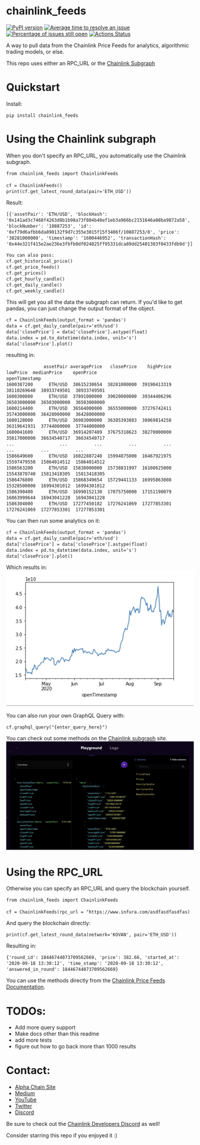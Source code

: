 # chainlink_feeds

[![PyPI version](https://badge.fury.io/py/chainlink-feeds.svg)](https://badge.fury.io/py/chainlink-feeds.svg)
[![Average time to resolve an issue](http://isitmaintained.com/badge/resolution/AlphaChainio/chainlink_feeds.svg)](http://isitmaintained.com/project/AlphaChainio/chainlink_feeds "Average time to resolve an issue")
[![Percentage of issues still open](http://isitmaintained.com/badge/open/AlphaChainio/chainlink_feeds.svg)](http://isitmaintained.com/project/AlphaChainio/chainlink_feeds "Percentage of issues still open")
[![Actions Status](https://github.com/AlphaChainio/chainlink_feeds/workflows/chainlink_feeds/badge.svg)](https://github.com/alphachainio/chainlink_feeds/actions?query=workflow%3Achainlink_feeds)

A way to pull data from the Chainlink Price Feeds for analytics, algorithmic trading models, or else.

This repo uses either an RPC_URL or the [Chainlink Subgraph](https://thegraph.com/explorer/subgraph/melonproject/chainlink)

# Quickstart

Install:

```
pip install chainlink_feeds
```

# Using the Chainlink subgraph

When you don't specify an RPC_URL, you automatically use the Chainlink subgraph.

```
from chainlink_feeds import ChainlinkFeeds

cf = ChainlinkFeeds()
print(cf.get_latest_round_data(pair='ETH_USD'))
```

Result:

```
[{'assetPair': 'ETH/USD', 'blockHash': '0x141ad3c7468f4263d8b1b98a73f804b40ef1eb3a966bc2151646a08ba9872a58', 'blockNumber': '10887253', 'id': '0xf79d6afbb6da890132f9d7c355e3015f15f3406f/10887253/8', 'price': '38281000000', 'timestamp': '1600446952', 'transactionHash': '0x44e321f415e2ae236e3fbfb0df024825ff95331dca89dd25401303f0433fdb9d'}]
```

```
You can also pass:
cf.get_historical_price()
cf.get_price_feeds()
cf.get_prices()
cf.get_hourly_candle()
cf.get_daily_candle()
cf.get_weekly_candle()
```

This will get you all the data the subgraph can return. If you'd like to get pandas, you can just change the output format of the object.

```
cf = ChainlinkFeeds(output_format = 'pandas')
data = cf.get_daily_candle(pair='eth/usd')
data['closePrice'] = data['closePrice'].astype(float)
data.index = pd.to_datetime(data.index, unit='s')
data['closePrice'].plot()
```

resulting in:

```
              assetPair averagePrice   closePrice    highPrice     lowPrice  medianPrice    openPrice
openTimestamp
1600387200      ETH/USD  38615230654  38281000000  39190413319  38110269640  38933749501  38933749501
1600300800      ETH/USD  37891000000  39020000000  39344406296  36503000000  36503000000  36503000000
1600214400      ETH/USD  36564000000  36555000000  37276742411  35743000000  36428000000  36428000000
1600128000      ETH/USD  36983000000  36385393883  38069814258  36319641931  37744000000  37744000000
1600041600      ETH/USD  36914207489  37675318623  38270000000  35817000000  36634540717  36634540717
...                 ...          ...          ...          ...          ...          ...          ...
1586649600      ETH/USD  16022887240  15994875000  16467921975  15597479550  15864014512  15864014512
1586563200      ETH/USD  15838000000  15738831997  16108625000  15543870740  15813418305  15813418305
1586476800      ETH/USD  15868349654  15729441133  16995863008  15328500000  16994301012  16994301012
1586390400      ETH/USD  16990152130  17075750000  17151190079  16863999644  16943041228  16943041228
1586304000      ETH/USD  17277450182  17276241069  17277853301  17276241069  17277853301  17277853301
```

You can then run some analytics on it:

```
cf = ChainlinkFeeds(output_format = 'pandas')
data = cf.get_daily_candle(pair='eth/usd')
data['closePrice'] = data['closePrice'].astype(float)
data.index = pd.to_datetime(data.index, unit='s')
data['closePrice'].plot()
```

Which results in:
![Crypto Data Chart](./images/chart.png)

You can also run your own GraphQL Query with:

```
cf.graphql_query("{enter_query_here}")
```

You can check out some methods on the [Chainlink subgraph](https://thegraph.com/explorer/subgraph/melonproject/chainlink) site.
![Crypto Data Chart](./images/chainlink_subgraph.png)

# Using the RPC_URL

Otherwise you can specify an RPC_URL and query the blockchain yourself.

```
from chainlink_feeds import ChainlinkFeeds

cf = ChainlinkFeeds(rpc_url = "https://www.infura.com/asdfasdfasdfas)
```

And query the blockchain directly:

```
print(cf.get_latest_round_data(network='KOVAN', pair='ETH_USD'))
```

Resulting in:

```
{'round_id': 18446744073709562669, 'price': 382.66, 'started_at': '2020-09-18 13:30:12', 'time_stamp': '2020-09-18 13:30:12', 'answered_in_round': 18446744073709562669}
```

You can use the methods directly from the [Chainlink Price Feeds Documentation](https://docs.chain.link/docs/using-chainlink-reference-contracts).

# TODOs:

- Add more query support
- Make docs other than this readme
- add more tests
- figure out how to go back more than 1000 results

# Contact:

- [Alpha Chain Site](https://alphachain.io)
- [Medium](https://medium.com/@patrick.collins_58673)
- [YouTube](https://www.youtube.com/channel/UCn-3f8tw_E1jZvhuHatROwA?feature=emb_ch_name_ex)
- [Twitter](https://twitter.com/AlphaChainio)
- [Discord](https://discord.gg/jj8wQ9b)

Be sure to check out the [Chainlink Developers Discord](https://discord.gg/2YHSAey) as well!

Consider starring this repo if you enjoyed it :)
